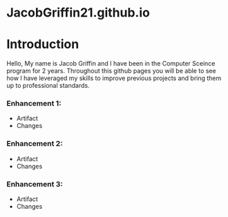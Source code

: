 # JacobGriffin21.github.io

# Introduction
Hello, My name is Jacob Griffin and I have been in the Computer Sceince program for 2 years. Throughout this github pages you will be able to see how I have leveraged my skills to improve previous projects and bring them up to professional standards.
### Enhancement 1:
- Artifact
- Changes 

### Enhancement 2:
- Artifact
- Changes

### Enhancement 3:
- Artifact
- Changes
